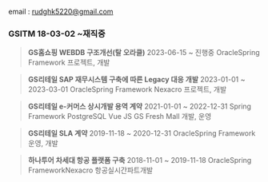 
email : rudghk5220@gmail.com

### GSITM 18-03-02 ~재직중

>**GS홈쇼핑 WEBDB 구조개선(탈 오라클)**
>2023-06-15 ~ 진행중
>OracleSpring Framework
>프로젝트, 개발

>**GS리테일 SAP 재무시스템 구축에 따른 Legacy 대응 개발**
>2023-01-01 ~ 2023-03-01
>OracleSpring Framework Nexacro
>프로젝트, 개발

>**GS리테일 e-커머스 상시개발 용역 계약**
>2021-01-01 ~ 2022-12-31
>Spring Framework PostgreSQL Vue JS
>GS Fresh Mall 개발, 운영 

> **GS리테일  SLA 계약** 
> 2019-11-18 ~ 2020-12-31 
> OracleSpring Framework 
> 운영, 개발

> **하나투어 차세대 항공 플랫폼 구축**
> 2018-11-01 ~ 2019-11-18
> OracleSpring FrameworkNexacro
> 항공실시간파트개발











<!--stackedit_data:
eyJoaXN0b3J5IjpbMTM3ODAwMTk1OCwxNTI5NDQwOTgxLDg3ND
A1NDIwMywtMjExNzI0NTM3MywtNTgxMDM2ODUsNzgxODY0Myw1
MjU0NTkzODEsLTEwNjQxMDA4OTYsMTkxNDQ1OTg2OCwtOTQ5OT
QwNzkyLDM0MDE2NTIzMF19
-->